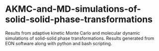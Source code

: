 # AKMC-and-MD-simulations-of-solid-solid-phase-transformations
Results from adaptive kinetic Monte Carlo and molecular dynamic simulations of solid-solid phase transformations.  Results generated from EON software along with python and bash scripting.
